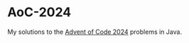 # AoC-2024
 
My solutions to the [Advent of Code 2024](https://adventofcode.com/2024) problems in Java.
